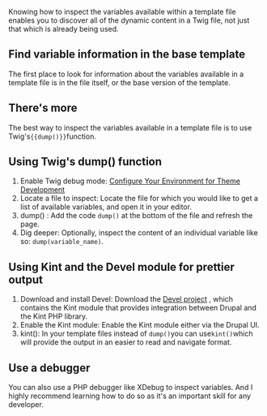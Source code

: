 Knowing how to inspect the variables available within a template file enables you to discover all of the dynamic content in a Twig file, not just that which is already being used.

## Find variable information in the base template

The first place to look for information about the variables available in a template file is in the file itself, or the base version of the template.

## There's more

The best way to inspect the variables available in a template file is to use Twig's`{{dump()}}`function.

## Using Twig's dump\(\) function

1. Enable Twig debug mode: [Configure Your Environment for Theme Development](/configure-your-environment-for-theme-development.md)
2. Locate a file to inspect: Locate the file for which you would like to get a list of available variables, and open it in your editor.
3. dump\(\) : Add the code `dump()` at the bottom of the file and refresh the page.
4. Dig deeper: Optionally, inspect the content of an individual variable like so: `dump(variable_name)`.

## Using Kint and the Devel module for prettier output

1. Download and install Devel: Download the [Devel project](https://www.drupal.org/project/devel) , which contains the Kint module that provides integration between Drupal and the Kint PHP library.
2. Enable the Kint module: Enable the Kint module either via the Drupal UI.
3. kint\(\): In your template files instead of `dump()`you can use`kint()`which will provide the output in an easier to read and navigate format.

## Use a debugger

You can also use a PHP debugger like XDebug to inspect variables. And I highly recommend learning how to do so as it's an important skill for any developer.

